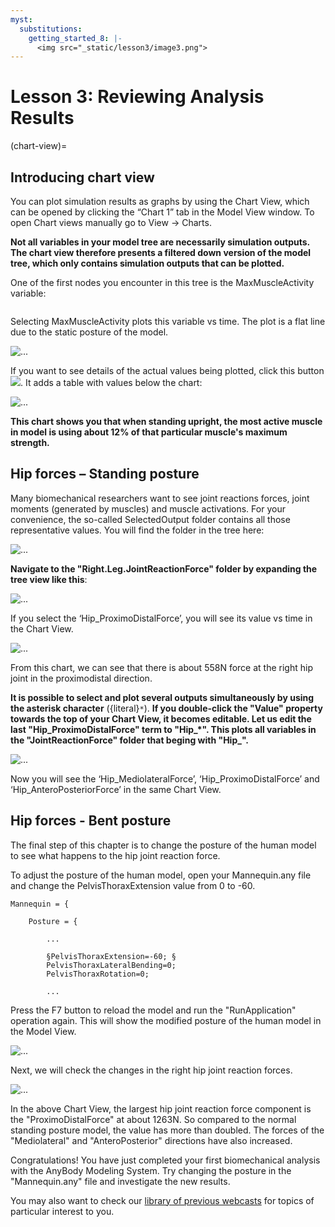```yaml
---
myst:
  substitutions:
    getting_started_8: |-
      <img src="_static/lesson3/image3.png">
---
```


# Lesson 3: Reviewing Analysis Results

(chart-view)=

## Introducing chart view

You can plot simulation results as graphs by using the Chart View, which can be opened by clicking the “Chart 1” tab in the Model View window. To
open Chart views manually go to View -> Charts.

**Not all variables in your model tree are necessarily simulation outputs. The chart view therefore presents a
filtered down version of the model tree, which only contains simulation outputs that can be plotted.**

One of the first nodes you encounter in this tree is the MaxMuscleActivity variable:

```{image} _static/lesson3/image1.png
```

Selecting MaxMuscleActivity plots this variable vs time. The plot is a flat line
due to the static posture of the model.

![...](_static/lesson3/image2.png)

If you want to see details of the actual values being plotted, click this
button <img src="_static/lesson3/image3.png">. It adds a table with values below the chart:

![...](_static/lesson3/image4.png)

**This chart shows you that when standing upright, the most active muscle in model is using about 12%
of that particular muscle's maximum strength.**

## Hip forces – Standing posture

Many biomechanical researchers want to see joint reactions forces, joint
moments (generated by muscles) and muscle activations. For your convenience, the
so-called SelectedOutput folder contains all those representative
values. You will find the folder in the tree here:

![...](_static/lesson3/image5.png)

**Navigate to the "Right.Leg.JointReactionForce" folder
by expanding the tree view like this**:

![...](_static/lesson3/image6.png)

If you select the ‘Hip_ProximoDistalForce’, you will see its value vs time in
the Chart View.

![...](_static/lesson3/image7.png)

From this chart, we can see that there is about 558N force at the
right hip joint in the proximodistal direction.

**It is possible to select and plot several outputs simultaneously
by using the asterisk character** ({literal}`*`). **If you double-click
the "Value" property towards the top of your Chart View, it becomes editable. Let us
edit the last "Hip_ProximoDistalForce" term to "Hip\_\*". This
plots all variables in the "JointReactionForce" folder that beging with "Hip\_".**

![...](_static/lesson3/image8.png)

Now you will see the ‘Hip_MediolateralForce’, ‘Hip_ProximoDistalForce’
and ‘Hip_AnteroPosteriorForce’ in the same Chart View.

## Hip forces - Bent posture

The final step of this chapter is to change the posture of the human
model to see what happens to the hip joint reaction force.

To adjust the posture of the human model, open your Mannequin.any
file and change the PelvisThoraxExtension value from 0 to -60.

```AnyScriptDoc
Mannequin = {

    Posture = {

        ...

        §PelvisThoraxExtension=-60; §
        PelvisThoraxLateralBending=0;
        PelvisThoraxRotation=0;

        ...
```

Press the F7 button to reload the model and run the "RunApplication"
operation again. This will show the modified posture of the
human model in the Model View.

![...](_static/lesson3/image9.png)

Next, we will check the changes in the right hip joint reaction forces.

![...](_static/lesson3/image10.png)


In the above Chart View, the largest hip joint reaction
force component is the "ProximoDistalForce" at about 1263N.
So compared to the normal standing posture model, the value has more than
doubled. The forces of the "Mediolateral" and "AnteroPosterior" directions have also
increased.

Congratulations! You have just completed your first biomechanical
analysis with the AnyBody Modeling System. Try changing the posture in the "Mannequin.any" file and investigate the new
results.

You may also want to check our [library of previous
webcasts](https://www.anybodytech.com/anybody.html?fwd=webcasts)
for topics of particular interest to you.
